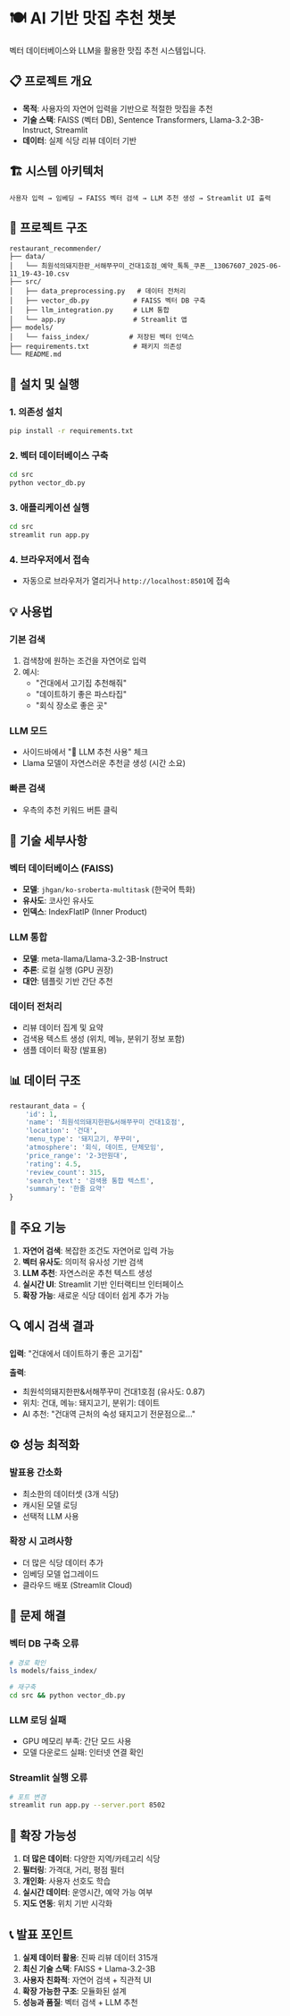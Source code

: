 # 🍽️ AI 기반 맛집 추천 챗봇

벡터 데이터베이스와 LLM을 활용한 맛집 추천 시스템입니다.

## 📋 프로젝트 개요

- **목적**: 사용자의 자연어 입력을 기반으로 적절한 맛집을 추천
- **기술 스택**: FAISS (벡터 DB), Sentence Transformers, Llama-3.2-3B-Instruct, Streamlit
- **데이터**: 실제 식당 리뷰 데이터 기반

## 🏗️ 시스템 아키텍처

```
사용자 입력 → 임베딩 → FAISS 벡터 검색 → LLM 추천 생성 → Streamlit UI 출력
```

## 📁 프로젝트 구조

```
restaurant_recommender/
├── data/
│   └── 최원석의돼지한판_서해쭈꾸미_건대1호점_예약_톡톡_쿠폰__13067607_2025-06-11_19-43-10.csv
├── src/
│   ├── data_preprocessing.py   # 데이터 전처리
│   ├── vector_db.py           # FAISS 벡터 DB 구축
│   ├── llm_integration.py     # LLM 통합
│   └── app.py                 # Streamlit 앱
├── models/
│   └── faiss_index/          # 저장된 벡터 인덱스
├── requirements.txt           # 패키지 의존성
└── README.md
```

## 🚀 설치 및 실행

### 1. 의존성 설치

```bash
pip install -r requirements.txt
```

### 2. 벡터 데이터베이스 구축

```bash
cd src
python vector_db.py
```

### 3. 애플리케이션 실행

```bash
cd src
streamlit run app.py
```

### 4. 브라우저에서 접속

- 자동으로 브라우저가 열리거나 `http://localhost:8501`에 접속

## 💡 사용법

### 기본 검색
1. 검색창에 원하는 조건을 자연어로 입력
2. 예시:
   - "건대에서 고기집 추천해줘"
   - "데이트하기 좋은 파스타집"
   - "회식 장소로 좋은 곳"

### LLM 모드
- 사이드바에서 "🤖 LLM 추천 사용" 체크
- Llama 모델이 자연스러운 추천글 생성 (시간 소요)

### 빠른 검색
- 우측의 추천 키워드 버튼 클릭

## 🔧 기술 세부사항

### 벡터 데이터베이스 (FAISS)
- **모델**: `jhgan/ko-sroberta-multitask` (한국어 특화)
- **유사도**: 코사인 유사도
- **인덱스**: IndexFlatIP (Inner Product)

### LLM 통합
- **모델**: meta-llama/Llama-3.2-3B-Instruct
- **추론**: 로컬 실행 (GPU 권장)
- **대안**: 템플릿 기반 간단 추천

### 데이터 전처리
- 리뷰 데이터 집계 및 요약
- 검색용 텍스트 생성 (위치, 메뉴, 분위기 정보 포함)
- 샘플 데이터 확장 (발표용)

## 📊 데이터 구조

```python
restaurant_data = {
    'id': 1,
    'name': '최원석의돼지한판&서해쭈꾸미 건대1호점',
    'location': '건대',
    'menu_type': '돼지고기, 쭈꾸미',
    'atmosphere': '회식, 데이트, 단체모임',
    'price_range': '2-3만원대',
    'rating': 4.5,
    'review_count': 315,
    'search_text': '검색용 통합 텍스트',
    'summary': '한줄 요약'
}
```

## 🎯 주요 기능

1. **자연어 검색**: 복잡한 조건도 자연어로 입력 가능
2. **벡터 유사도**: 의미적 유사성 기반 검색
3. **LLM 추천**: 자연스러운 추천 텍스트 생성
4. **실시간 UI**: Streamlit 기반 인터랙티브 인터페이스
5. **확장 가능**: 새로운 식당 데이터 쉽게 추가 가능

## 🔍 예시 검색 결과

**입력**: "건대에서 데이트하기 좋은 고기집"

**출력**:
- 최원석의돼지한판&서해쭈꾸미 건대1호점 (유사도: 0.87)
- 위치: 건대, 메뉴: 돼지고기, 분위기: 데이트
- AI 추천: "건대역 근처의 숙성 돼지고기 전문점으로..."

## ⚙️ 성능 최적화

### 발표용 간소화
- 최소한의 데이터셋 (3개 식당)
- 캐시된 모델 로딩
- 선택적 LLM 사용

### 확장 시 고려사항
- 더 많은 식당 데이터 추가
- 임베딩 모델 업그레이드
- 클라우드 배포 (Streamlit Cloud)

## 🐛 문제 해결

### 벡터 DB 구축 오류
```bash
# 경로 확인
ls models/faiss_index/

# 재구축
cd src && python vector_db.py
```

### LLM 로딩 실패
- GPU 메모리 부족: 간단 모드 사용
- 모델 다운로드 실패: 인터넷 연결 확인

### Streamlit 실행 오류
```bash
# 포트 변경
streamlit run app.py --server.port 8502
```

## 🔄 확장 가능성

1. **더 많은 데이터**: 다양한 지역/카테고리 식당
2. **필터링**: 가격대, 거리, 평점 필터
3. **개인화**: 사용자 선호도 학습
4. **실시간 데이터**: 운영시간, 예약 가능 여부
5. **지도 연동**: 위치 기반 시각화

## 📞 발표 포인트

1. **실제 데이터 활용**: 진짜 리뷰 데이터 315개
2. **최신 기술 스택**: FAISS + Llama-3.2-3B
3. **사용자 친화적**: 자연어 검색 + 직관적 UI
4. **확장 가능한 구조**: 모듈화된 설계
5. **성능과 품질**: 벡터 검색 + LLM 추천 